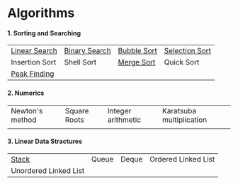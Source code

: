 # Algorithms

#### 1. Sorting and Searching
|                                                              |                                                              |                                                              |                                                              |
| :----------------------------------------------------------- | ------------------------------------------------------------ | ------------------------------------------------------------ | ------------------------------------------------------------ |
| [Linear Search](https://github.com/shazzad-hasan/Algorithms/blob/main/Sorting%20and%20Searching/Linear_Search.py) | [Binary Search](https://github.com/shazzad-hasan/Algorithms/blob/main/Sorting%20and%20Searching/Binary_Search.py) | [Bubble Sort](https://github.com/shazzad-hasan/Algorithms/blob/main/Sorting%20and%20Searching/Bubble_Sort.py) | [Selection Sort](https://github.com/shazzad-hasan/Algorithms/blob/main/Sorting%20and%20Searching/Selection_Sort.py) |
| Insertion Sort                                               | Shell Sort                                                   | [Merge Sort](https://github.com/shazzad-hasan/Algorithms/blob/main/Sorting%20and%20Searching/Merge_Sort.py) | Quick Sort                                                   |
| [Peak Finding](https://github.com/shazzad-hasan/Algorithms/blob/main/Sorting%20and%20Searching/Peak_Element.py) |                                                              |                                                              |                                                              |

#### 2. Numerics

|                 |              |                    |                          |
| --------------- | ------------ | ------------------ | ------------------------ |
| Newton's method | Square Roots | Integer arithmetic | Karatsuba multiplication |
|                 |              |                    |                          |

#### 3. Linear Data Stractures

|                                                              |       |       |                     |
| ------------------------------------------------------------ | ----- | ----- | ------------------- |
| [Stack](https://github.com/shazzad-hasan/Algorithms/blob/main/linear_data_stractures/stack.py) | Queue | Deque | Ordered Linked List |
| Unordered Linked List                                        |       |       |                     |

